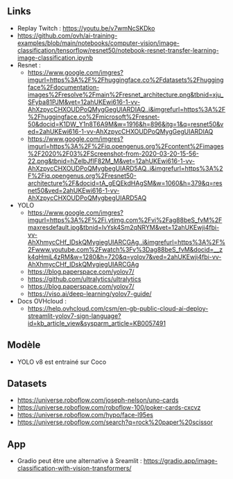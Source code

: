 ## Links
 - Replay Twitch : https://youtu.be/v7wmNcSKDko
 - https://github.com/ovh/ai-training-examples/blob/main/notebooks/computer-vision/image-classification/tensorflow/resnet50/notebook-resnet-transfer-learning-image-classification.ipynb
 - Resnet : 
   - https://www.google.com/imgres?imgurl=https%3A%2F%2Fhuggingface.co%2Fdatasets%2Fhuggingface%2Fdocumentation-images%2Fresolve%2Fmain%2Fresnet_architecture.png&tbnid=xju_SFyba81PJM&vet=12ahUKEwi616-1-vv-AhXzpycCHXOUDPoQMygGegUIARDIAQ..i&imgrefurl=https%3A%2F%2Fhuggingface.co%2Fmicrosoft%2Fresnet-50&docid=K1DW_Y1n8T6A9M&w=1916&h=896&itg=1&q=resnet50&ved=2ahUKEwi616-1-vv-AhXzpycCHXOUDPoQMygGegUIARDIAQ
   - https://www.google.com/imgres?imgurl=https%3A%2F%2Fiq.opengenus.org%2Fcontent%2Fimages%2F2020%2F03%2FScreenshot-from-2020-03-20-15-56-22.png&tbnid=hZeIbJfIF82M_M&vet=12ahUKEwi616-1-vv-AhXzpycCHXOUDPoQMygbegUIARD5AQ..i&imgrefurl=https%3A%2F%2Fiq.opengenus.org%2Fresnet50-architecture%2F&docid=tA_gEQEkdHAgSM&w=1060&h=379&q=resnet50&ved=2ahUKEwi616-1-vv-AhXzpycCHXOUDPoQMygbegUIARD5AQ
 - YOLO
   - https://www.google.com/imgres?imgurl=https%3A%2F%2Fi.ytimg.com%2Fvi%2Fag88beS_fvM%2Fmaxresdefault.jpg&tbnid=IvYsk4Sm2qNRYM&vet=12ahUKEwji4fbi-vv-AhXhmycCHf_IDskQMygiegUIARCGAg..i&imgrefurl=https%3A%2F%2Fwww.youtube.com%2Fwatch%3Fv%3Dag88beS_fvM&docid=__zk4qHmiL4zRM&w=1280&h=720&q=yolov7&ved=2ahUKEwji4fbi-vv-AhXhmycCHf_IDskQMygiegUIARCGAg
   - https://blog.paperspace.com/yolov7/
   - https://github.com/ultralytics/ultralytics
   - https://blog.paperspace.com/yolov7/
   - https://viso.ai/deep-learning/yolov7-guide/
- Docs OVHcloud : 
  - https://help.ovhcloud.com/csm/en-gb-public-cloud-ai-deploy-streamlit-yolov7-sign-language?id=kb_article_view&sysparm_article=KB0057491


## Modèle
  - YOLO v8 est entrainé sur Coco

## Datasets
 - https://universe.roboflow.com/joseph-nelson/uno-cards
 - https://universe.roboflow.com/roboflow-100/poker-cards-cxcvz
 - https://universe.roboflow.com/hypo/face-l95es
 - https://universe.roboflow.com/search?q=rock%20paper%20scissor

## App
 - Gradio peut être une alternative à Sreamlit : https://gradio.app/image-classification-with-vision-transformers/
  


